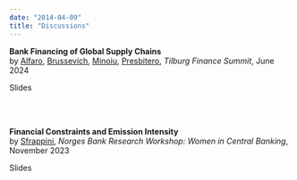 ```yaml
---
date: "2014-04-09"
title: "Discussions"
---
```


**Bank Financing of Global Supply Chains**<br>
by <u>Alfaro</u>, <u>Brussevich</u>, <u>Minoiu</u>, <u>Presbitero</u>, <i>Tilburg Finance Summit</i>, June 2024

<buttonPDF onclick="dis2()">Slides</buttonPDF>

<br><br />

**Financial Constraints and Emission Intensity**<br>
by <u>Sfrappini</u>, <i>Norges Bank Research Workshop: Women in Central Banking</i>, November 2023

<buttonPDF onclick="dis1()">Slides</buttonPDF>
